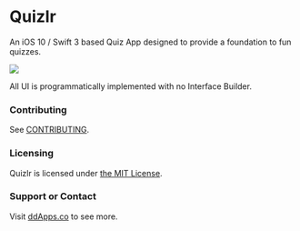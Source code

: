 # Quizlr
An iOS 10 / Swift 3 based Quiz App designed to provide a foundation to fun quizzes.

![](art/screenshot/quizlr03.gif?raw=true)

All UI is programmatically implemented with no Interface Builder. 

### Contributing
See [CONTRIBUTING](CONTRIBUTING.md).

### Licensing
Quizlr is licensed under [the MIT License](LICENSE).

### Support or Contact
Visit [ddApps.co](http://ddapps.co) to see more.